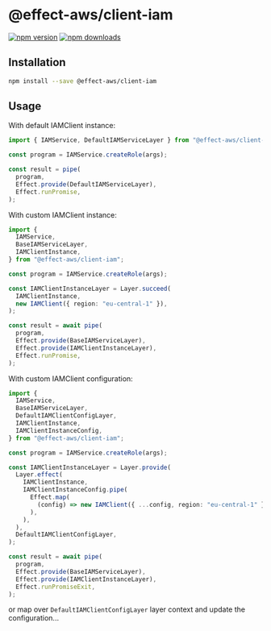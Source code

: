 # @effect-aws/client-iam

[![npm version](https://img.shields.io/npm/v/%40effect-aws%2Fclient-iam?color=brightgreen&label=npm%20package)](https://www.npmjs.com/package/@effect-aws/client-iam)
[![npm downloads](https://img.shields.io/npm/dm/%40effect-aws%2Fclient-iam)](https://www.npmjs.com/package/@effect-aws/client-iam)

## Installation

```bash
npm install --save @effect-aws/client-iam
```

## Usage

With default IAMClient instance:

```typescript
import { IAMService, DefaultIAMServiceLayer } from "@effect-aws/client-iam";

const program = IAMService.createRole(args);

const result = pipe(
  program,
  Effect.provide(DefaultIAMServiceLayer),
  Effect.runPromise,
);
```

With custom IAMClient instance:

```typescript
import {
  IAMService,
  BaseIAMServiceLayer,
  IAMClientInstance,
} from "@effect-aws/client-iam";

const program = IAMService.createRole(args);

const IAMClientInstanceLayer = Layer.succeed(
  IAMClientInstance,
  new IAMClient({ region: "eu-central-1" }),
);

const result = await pipe(
  program,
  Effect.provide(BaseIAMServiceLayer),
  Effect.provide(IAMClientInstanceLayer),
  Effect.runPromise,
);
```

With custom IAMClient configuration:

```typescript
import {
  IAMService,
  BaseIAMServiceLayer,
  DefaultIAMClientConfigLayer,
  IAMClientInstance,
  IAMClientInstanceConfig,
} from "@effect-aws/client-iam";

const program = IAMService.createRole(args);

const IAMClientInstanceLayer = Layer.provide(
  Layer.effect(
    IAMClientInstance,
    IAMClientInstanceConfig.pipe(
      Effect.map(
        (config) => new IAMClient({ ...config, region: "eu-central-1" }),
      ),
    ),
  ),
  DefaultIAMClientConfigLayer,
);

const result = await pipe(
  program,
  Effect.provide(BaseIAMServiceLayer),
  Effect.provide(IAMClientInstanceLayer),
  Effect.runPromiseExit,
);
```

or map over `DefaultIAMClientConfigLayer` layer context and update the configuration...
